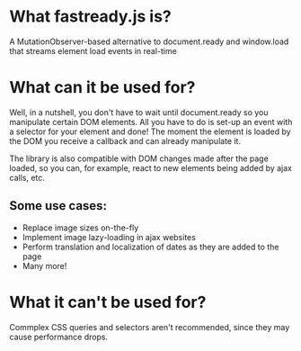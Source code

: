 # What fastready.js is?

A MutationObserver-based alternative to document.ready and window.load that streams element load events in real-time

# What can it be used for?

Well, in a nutshell, you don't have to wait until document.ready so you manipulate certain DOM elements.
All you have to do is set-up an event with a selector for your element and done! The moment the element is loaded by the DOM you receive a callback and can already manipulate it.

The library is also compatible with DOM changes made after the page loaded, so you can, for example, react to new elements being added by ajax calls, etc.

## Some use cases:

- Replace image sizes on-the-fly
- Implement image lazy-loading in ajax websites
- Perform translation and localization of dates as they are added to the page
- Many more!

# What it can't be used for?

Commplex CSS queries and selectors aren't recommended, since they may cause performance drops.